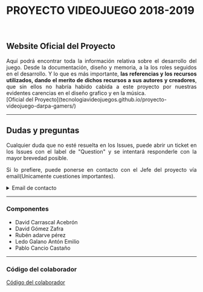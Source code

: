 # PROYECTO VIDEOJUEGO 2018-2019

<br />

## Website Oficial del Proyecto
<div style="text-align: justify">
Aquí podrá encontrar toda la información relativa sobre el desarrollo del juego. Desde la documentación, diseño y memoria, a la los roles seguidos en el desarrollo. Y lo que es más importante, <strong>las referencias y los recursos utilizados, dando el merito de dichos recursos a sus autores y creadores</strong>, que sin ellos no habría habido cabida a este proyecto por nuestras evidentes carencias en el diseño grafico y en la música. 
</div>
[Oficial del Proyecto](tecnologiavideojuegos.github.io/proyecto-videojuego-darpa-gamers/)

----

## Dudas y preguntas 
<div style="text-align: justify">
Cualquier duda que no esté resuelta en los Issues, puede abrir un ticket en los Issues con el label de "Question" y se intentará responderle con la mayor brevedad posible. 

Si lo prefiere, puede ponerse en contacto con el Jefe del proyecto vía email(Unicamente cuestiones importantes).
</div>
<details><summary>Email de contacto</summary>
<p>
 davidcawork.social@gmail.com
</p>
</details>


----

### Componentes 

  - David Carrascal Acebrón 
  - David Gómez Zafra
  - Rubén adarve pérez
  - Ledo Galano Antón Emilio
  - Pablo Cancio Castaño
  
----
  
### Código del colaborador

[Código del colaborador](https://github.com/TecnologiaVideojuegos/proyecto-videojuego-darpa-gamers/blob/master/CODE_OF_CONDUCT.md)
